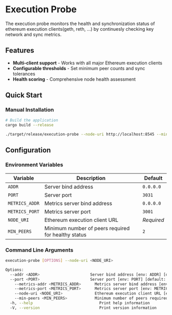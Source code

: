 # Execution Probe

The execution probe monitors the health and synchronization status of ethereum execution clients(geth, reth, ...) by continuesly checking key network and sync metrics.

## Features

- **Multi-client support** - Works with all major Ethereum execution clients
- **Configurable thresholds** - Set minimum peer counts and sync tolerances
- **Health scoring** - Comprehensive node health assessment

## Quick Start

### Manual Installation

```bash
# Build the application
cargo build --release

./target/release/execution-probe --node-uri http://localhost:8545 --min-peers 3
```

## Configuration

### Environment Variables

| Variable | Description | Default |
|----------|-------------|---------|
| `ADDR` | Server bind address | `0.0.0.0` |
| `PORT` | Server port | `3031` |
| `METRICS_ADDR` | Metrics server bind address | `0.0.0.0` |
| `METRICS_PORT` | Metrics server port | `3001` |
| `NODE_URI` | Ethereum execution client URL | *Required* |
| `MIN_PEERS` | Minimum number of peers required for healthy status | `2` |

### Command Line Arguments

```bash
execution-probe [OPTIONS] --node-uri <NODE_URI>

Options:
  --addr <ADDR>                      Server bind address [env: ADDR] [default: 0.0.0.0]
  --port <PORT>                      Server port [env: PORT] [default: 3031]
	--metrics-addr <METRICS_ADDR>      Metrics server bind address [env: METRICS_ADDR] [default: 0.0.0.0]
	--metrics-port <METRICS_PORT>      Metrics server port [env: METRICS_PORT] [default: 3001]
	--node-uri <NODE_URI>              Ethereum execution client URL [env: NODE_URI]
	--min-peers <MIN_PEERS>            Minimum number of peers required [env: MIN_PEERS] [default: 2]
  -h, --help                             Print help information
  -V, --version                          Print version information
```
